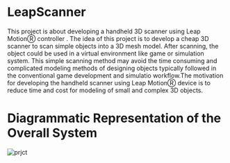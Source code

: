 # LeapScanner
This project is about developing a handheld 3D scanner using Leap MotionⓇ  controller . The idea of this project is to develop a cheap 3D scanner to scan simple objects into a 3D mesh model. After scanning, the object could be used in a virtual environment like game or simulation system. This simple scanning method may avoid the time consuming and complicated modeling methods of designing objects typically followed in the conventional game development and simulatio workflow.The motivation for developing the handheld scanner using Leap MotionⓇ device is to reduce time and cost for modeling of small and complex 3D objects.
# Diagrammatic Representation of the Overall System
![prjct](https://cloud.githubusercontent.com/assets/10797726/17104468/73b6384e-529c-11e6-8f8c-c0395500df7e.PNG)
